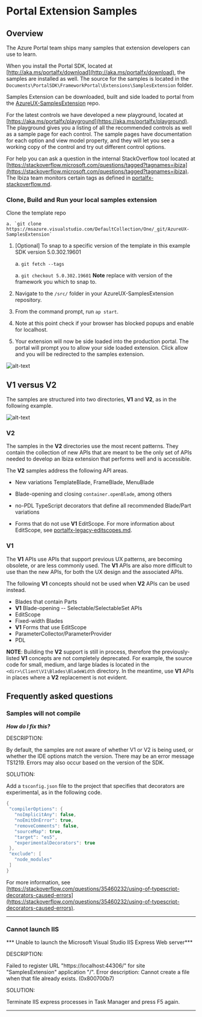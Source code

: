 <a name="portal-extension-samples"></a>
# Portal Extension Samples

<a name="portal-extension-samples-overview"></a>
## Overview

The Azure Portal team ships many samples that extension developers can use to learn.

When you install the Portal SDK, located at [http://aka.ms/portalfx/download](http://aka.ms/portalfx/download), the samples are installed as well. The source for the samples is located in the `Documents\PortalSDK\FrameworkPortal\Extensions\SamplesExtension` folder.

Samples Extension can be downloaded, built and side loaded to portal from the [AzureUX-SamplesExtension](https://msazure.visualstudio.com/One/_git/AzureUX-SamplesExtension) repo.

For the latest controls we have developed a new playground, located at  [https://aka.ms/portalfx/playground](https://aka.ms/portalfx/playground). The playground gives you a listing of all the recommended controls as well as a sample page for each control. The sample pages  have documentation for each option and view model property, and they will let you see a working copy of the control and try out different control options.

For help you can ask a question in the internal StackOverflow tool located at [https://stackoverflow.microsoft.com/questions/tagged?tagnames=ibiza](https://stackoverflow.microsoft.com/questions/tagged?tagnames=ibiza). The Ibiza team monitors certain tags as defined in [portalfx-stackoverflow.md](portalfx-stackoverflow.md).

<a name="portal-extension-samples-overview-clone-build-and-run-your-local-samples-extension"></a>
### Clone, Build and Run your local samples extension

 Clone the template repo

    a. `git clone https://msazure.visualstudio.com/DefaultCollection/One/_git/AzureUX-SamplesExtension`

1. [Optional] To snap to a specific version of the template in this example SDK version 5.0.302.19601

    a. `git fetch --tags`

    a. `git checkout 5.0.302.19601` **Note** replace with version of the framework you which to snap to.

1. Navigate to the `/src/` folder in your AzureUX-SamplesExtension repository.
1. From the command prompt, run `ap start`.
1. Note at this point check if your browser has blocked popups and enable for localhost.
1. Your extension will now be side loaded into the production portal. The portal will prompt you to allow your side loaded extension. Click allow and you will be redirected to the samples extension.

![alt-text](../media/top-extensions-getting-started/untrustedextension.png "acceptuntrusted extension")

<a name="portal-extension-samples-v1-versus-v2"></a>
## V1 versus V2

The samples are structured into two directories, **V1** and **V2**, as in the following example.

 ![alt-text](../media/top-extensions-samples/v1-and-v2.png  "V1 and V2 Directories")

<a name="portal-extension-samples-v1-versus-v2-v2"></a>
### V2

The samples in the **V2** directories use the most recent patterns. They contain the collection of new APIs that are meant to be the only set of APIs needed to develop an Ibiza extension that performs well and is accessible.

The **V2** samples address the following API areas.

* New variations TemplateBlade, FrameBlade, MenuBlade

* Blade-opening and closing `container.openBlade`, among others

* no-PDL TypeScript decorators that define all recommended Blade/Part variations

* Forms that do not use **V1** EditScope. For more information about EditScope, see [portalfx-legacy-editscopes.md](portalfx-legacy-editscopes.md).

<a name="portal-extension-samples-v1-versus-v2-v1"></a>
### V1

The **V1** APIs use APIs that support previous UX patterns, are becoming obsolete, or are less commonly used.  The **V1** APIs are also more difficult to use than the new APIs, for both the UX design and  the associated APIs.

The following **V1** concepts should not be used when **V2** APIs can be used instead.

* Blades that contain Parts
* **V1** Blade-opening -- Selectable/SelectableSet APIs
* EditScope
* Fixed-width Blades
* **V1** Forms that use EditScope
* ParameterCollector/ParameterProvider
* PDL

**NOTE**: Building the **V2** support is still in process, therefore  the previously-listed **V1** concepts are not completely deprecated. For example, the source code for small, medium, and large blades is located in the `<dir>\Client\V1\Blades\BladeWidth`  directory. In the meantime, use **V1** APIs in places where a **V2** replacement is not evident.

 
<a name="portal-extension-samples-frequently-asked-questions"></a>
## Frequently asked questions


<!-- TODO:  FAQ Format is ###Link, ***title***, Description, Solution, 3 Asterisks -->
<a name="portal-extension-samples-frequently-asked-questions-samples-will-not-compile"></a>
### Samples will not compile

***How do I fix this?***

 DESCRIPTION:  

  By default, the samples are not aware of whether V1 or V2 is being used, or whether the IDE options match the version. There may be an error message TS1219.  Errors may also occur based on the version of the SDK.

 SOLUTION: 

 Add a `tsconfig.json` file to the project that specifies that decorators are experimental, as in the following code.

 ```cs
 {
  "compilerOptions": {
    "noImplicitAny": false,
    "noEmitOnError": true,
    "removeComments": false,
    "sourceMap": true,
    "target": "es5",
    "experimentalDecorators": true
  },
  "exclude": [
    "node_modules"
  ]
}
 ```
 
 For more information, see [https://stackoverflow.com/questions/35460232/using-of-typescript-decorators-caused-errors](https://stackoverflow.com/questions/35460232/using-of-typescript-decorators-caused-errors).

 * * *

<a name="portal-extension-samples-frequently-asked-questions-cannot-launch-iis"></a>
### Cannot launch IIS

*** Unable to launch the Microsoft Visual Studio IIS Express Web server***

DESCRIPTION:

Failed to register URL "https://localhost:44306/" for site "SamplesExtension" application "/". Error description: Cannot create a file when that file already exists. (0x800700b7)

SOLUTION: 

Terminate IIS express processes in Task Manager and press F5 again.

* * *

